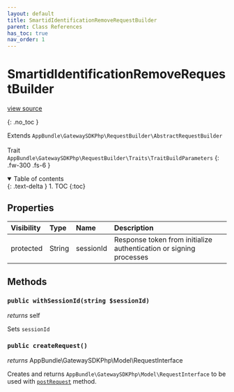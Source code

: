 ```yaml
---
layout: default
title: SmartidIdentificationRemoveRequestBuilder
parent: Class References
has_toc: true
nav_order: 1
---
```


# SmartidIdentificationRemoveRequestBuilder
[view source](https://github.com/Mark-Sign/gateway-sdk-php/blob/master/src/RequestBuilder/SmartidIdentificationRemoveRequestBuilder.php)

{: .no_toc }

Extends `AppBundle\GatewaySDKPhp\RequestBuilder\AbstractRequestBuilder` <br><br> Trait `AppBundle\GatewaySDKPhp\RequestBuilder\Traits\TraitBuildParameters`
{: .fw-300 .fs-6 }

<details open markdown="block">
  <summary>
    Table of contents
  </summary>
  {: .text-delta }
1. TOC
{:toc}
</details>

## Properties

| Visibility | Type | Name | Description |
| :--- | :--- | :--- | :--- |
| protected | String | sessionId | Response token from initialize authentication or signing processes |


## Methods

### `public withSessionId(string $sessionId)`

*returns* self

Sets `sessionId`

### `public createRequest()`

*returns* AppBundle\GatewaySDKPhp\Model\RequestInterface

Creates and returns `AppBundle\GatewaySDKPhp\Model\RequestInterface` to be used with [`postRequest`](/documentation/class-ref/GatewaySDKPhp/ConnectorInterface.html#public-postrequestappbundlegatewaysdkphpmodelrequestinterface-request) method.

